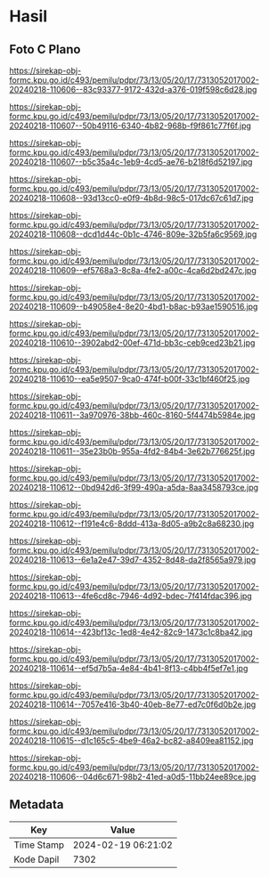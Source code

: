 # Hasil

## Foto C Plano

https://sirekap-obj-formc.kpu.go.id/c493/pemilu/pdpr/73/13/05/20/17/7313052017002-20240218-110606--83c93377-9172-432d-a376-019f598c6d28.jpg

https://sirekap-obj-formc.kpu.go.id/c493/pemilu/pdpr/73/13/05/20/17/7313052017002-20240218-110607--50b49116-6340-4b82-968b-f9f861c77f6f.jpg

https://sirekap-obj-formc.kpu.go.id/c493/pemilu/pdpr/73/13/05/20/17/7313052017002-20240218-110607--b5c35a4c-1eb9-4cd5-ae76-b218f6d52197.jpg

https://sirekap-obj-formc.kpu.go.id/c493/pemilu/pdpr/73/13/05/20/17/7313052017002-20240218-110608--93d13cc0-e0f9-4b8d-98c5-017dc67c61d7.jpg

https://sirekap-obj-formc.kpu.go.id/c493/pemilu/pdpr/73/13/05/20/17/7313052017002-20240218-110608--dcd1d44c-0b1c-4746-809e-32b5fa6c9569.jpg

https://sirekap-obj-formc.kpu.go.id/c493/pemilu/pdpr/73/13/05/20/17/7313052017002-20240218-110609--ef5768a3-8c8a-4fe2-a00c-4ca6d2bd247c.jpg

https://sirekap-obj-formc.kpu.go.id/c493/pemilu/pdpr/73/13/05/20/17/7313052017002-20240218-110609--b49058e4-8e20-4bd1-b8ac-b93ae1590516.jpg

https://sirekap-obj-formc.kpu.go.id/c493/pemilu/pdpr/73/13/05/20/17/7313052017002-20240218-110610--3902abd2-00ef-471d-bb3c-ceb9ced23b21.jpg

https://sirekap-obj-formc.kpu.go.id/c493/pemilu/pdpr/73/13/05/20/17/7313052017002-20240218-110610--ea5e9507-9ca0-474f-b00f-33c1bf460f25.jpg

https://sirekap-obj-formc.kpu.go.id/c493/pemilu/pdpr/73/13/05/20/17/7313052017002-20240218-110611--3a970976-38bb-460c-8160-5f4474b5984e.jpg

https://sirekap-obj-formc.kpu.go.id/c493/pemilu/pdpr/73/13/05/20/17/7313052017002-20240218-110611--35e23b0b-955a-4fd2-84b4-3e62b776625f.jpg

https://sirekap-obj-formc.kpu.go.id/c493/pemilu/pdpr/73/13/05/20/17/7313052017002-20240218-110612--0bd942d6-3f99-490a-a5da-8aa3458793ce.jpg

https://sirekap-obj-formc.kpu.go.id/c493/pemilu/pdpr/73/13/05/20/17/7313052017002-20240218-110612--f191e4c6-8ddd-413a-8d05-a9b2c8a68230.jpg

https://sirekap-obj-formc.kpu.go.id/c493/pemilu/pdpr/73/13/05/20/17/7313052017002-20240218-110613--6e1a2e47-39d7-4352-8d48-da2f8565a979.jpg

https://sirekap-obj-formc.kpu.go.id/c493/pemilu/pdpr/73/13/05/20/17/7313052017002-20240218-110613--4fe6cd8c-7946-4d92-bdec-7f414fdac396.jpg

https://sirekap-obj-formc.kpu.go.id/c493/pemilu/pdpr/73/13/05/20/17/7313052017002-20240218-110614--423bf13c-1ed8-4e42-82c9-1473c1c8ba42.jpg

https://sirekap-obj-formc.kpu.go.id/c493/pemilu/pdpr/73/13/05/20/17/7313052017002-20240218-110614--ef5d7b5a-4e84-4b41-8f13-c4bb4f5ef7e1.jpg

https://sirekap-obj-formc.kpu.go.id/c493/pemilu/pdpr/73/13/05/20/17/7313052017002-20240218-110614--7057e416-3b40-40eb-8e77-ed7c0f6d0b2e.jpg

https://sirekap-obj-formc.kpu.go.id/c493/pemilu/pdpr/73/13/05/20/17/7313052017002-20240218-110615--d1c165c5-4be9-46a2-bc82-a8409ea81152.jpg

https://sirekap-obj-formc.kpu.go.id/c493/pemilu/pdpr/73/13/05/20/17/7313052017002-20240218-110606--04d6c671-98b2-41ed-a0d5-11bb24ee89ce.jpg


## Metadata

| Key        | Value               |
| ---------- | ------------------- |
| Time Stamp | 2024-02-19 06:21:02 |
| Kode Dapil | 7302                |



